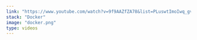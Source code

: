```yaml
---
link: "https://www.youtube.com/watch?v=9f9AAZfZA78&list=PLuswtImoIwq_gv6MbaHN4jD7JfAO9mxrQ"
stack: "Docker"
image: "docker.png"
type: videos
---
```

